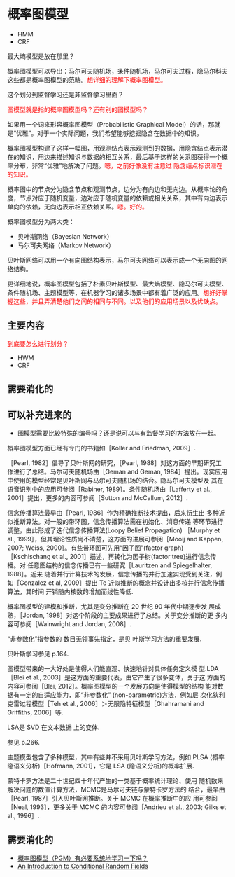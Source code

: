 
# 概率图模型

- HMM
- CRF

最大熵模型是放在那里？


概率图模型可以导出：马尔可夫随机场，条件随机场，马尔可夫过程，隐马尔科夫 这些都是概率图模型的范畴。<span style="color:red;">想详细的理解下概率图模型。</span>





这个划分到监督学习还是非监督学习里面？

<span style="color:red;">图模型就是指的概率图模型吗？还有别的图模型吗？</span>

如果用一个词来形容概率图模型（Probabilistic Graphical Model）的话，那就是“优雅”。对于一个实际问题，我们希望能够挖掘隐含在数据中的知识。

概率图模型构建了这样一幅图，用观测结点表示观测到的数据，用隐含结点表示潜在的知识，用边来描述知识与数据的相互关系，最后基于这样的关系图获得一个概率分布，非常“优雅”地解决了问题。<span style="color:red;">嗯，之前好像没有注意过 隐含结点标识潜在的知识。</span>

概率图中的节点分为隐含节点和观测节点，边分为有向边和无向边。从概率论的角度，节点对应于随机变量，边对应于随机变量的依赖或相关关系，其中有向边表示单向的依赖，无向边表示相互依赖关系。<span style="color:red;">嗯。好的。</span>

概率图模型分为两大类：

- 贝叶斯网络（Bayesian Network）
- 马尔可夫网络（Markov Network）

贝叶斯网络可以用一个有向图结构表示，马尔可夫网络可以表示成一个无向图的网络结构。

更详细地说，概率图模型包括了朴素贝叶斯模型、最大熵模型、隐马尔可夫模型、条件随机场、主题模型等，在机器学习的诸多场景中都有着广泛的应用。<span style="color:red;">想好好掌握这些，并且弄清楚他们之间的相同与不同。以及他们的应用场景以及优缺点。</span>

## 主要内容

<span style="color:red;">到底要怎么进行划分？</span>

- HWM
- CRF


## 需要消化的


## 可以补充进来的

- 图模型需要比较特殊的编号吗？还是说可以与有监督学习的方法放在一起。




概率图模型方面已经有专门的书籍如［Koller and Friedman, 2009］.

［Pearl, 1982］倡导了贝叶斯网的研究，［Pearl, 1988］对这方面的早期研究工 作进行了总结。马尔可夫随机场由［Geman and Geman, 1984］提出。现实应用 中使用的模型经常是贝叶斯网与马尔可夫随机场的结合。隐马尔可夫模型及 其在语音识别中的应用可参阅［Rabiner, 1989］。条件随机场由［Lafferty et al., 2001］提出，更多的内容可参阅［Sutton and McCallum, 2012］.

信念传播算法最早由［Pearl, 1986］作为精确推断技术提出，后来衍生出 多种近似推断算法。对一般的带环图，信念传播算法需在初始化、消息传递 等环节进行调整，由此形成了迭代信念传播算法(Loopy Belief Propagation) ［Murphy et al., 1999］，但其理论性质尚不清楚，这方面的进展可参阅［Mooij and Kappen, 2007; Weiss, 2000］。有些带环图可先用“因子图”(factor graph) ［Kschischang et al., 2001］描述，再转化为因子树(factor tree)进行信念传播。对 任意图结构的信念传播已有一些研究［Lauritzen and Spiegelhalter, 1988］。近来 随着并行计算技术的发展，信念传播的并行加速实现受到关注，例如［Gonzalez et al, 2009］提出 Te 近似推断的概念并设计出多核并行信念传播算法，其时间 开销随内核数的增加而线性降低.

概率图模型的建模和推断，尤其是变分推断在 20 世纪 90 年代中期逐步发 展成熟，［Jordan, 1998］对这个阶段的主要成果进行了总结。关于变分推断的更 多内容可参阅［Wainwright and Jordan, 2008］.

“非参数化”指参数的 数目无领事先指定，是贝 叶斯学习方法的重要发展.

贝叶斯学习参见 p.164.


图模型带来的一大好处是使得人们能直观、快速地针对具体任务定义模 型.LDA ［Blei et al., 2003］是这方面的重要代表，由它产生了很多变体，关于这 方面的内容可参阅［Blei, 2012］。概率图模型的一个发展方向是使得模型的结构 能对数据有一定的自适应能力，即“非参数化” (non-parametric)方法，例如层 次化狄利克雷过程模型［Teh et al., 2006］＞无限隐特征模型［Ghahramani and Griffiths, 2006］等.

LSA是 SVD 在文本数据 上的变体.

参见 p.266.


主题模型包含了多种模型，其中有些并不采用贝叶斯学习方法，例如 PLSA (概率隐语义分析)［Hofmann, 2001］，它是 LSA (隐语义分析)的概率扩展.

蒙特卡罗方法是二十世纪四十年代产生的一类基于概率统计理论、使用 随机数来解决问题的数值计算方法，MCMC是马尔可夫链与蒙特卡罗方法的 结合，最早由［Pearl, 1987］引入贝叶斯网推断。关于 MCMC 在概率推断中的应 用可参阅［Neal, 1993］，更多关于 MCMC 的内容可参阅［Andrieu et al., 2003; Gilks et al., 1996］.



## 需要消化的

- [概率图模型（PGM）有必要系统地学习一下吗？](https://www.zhihu.com/question/23255632)
- [An Introduction to Conditional Random Fields](https://arxiv.org/abs/1011.4088)
